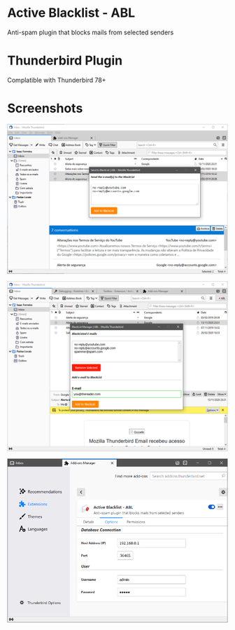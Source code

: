 # Active Blacklist - ABL

Anti-spam plugin that blocks mails from selected senders

# Thunderbird Plugin
Complatible with Thunderbird 78+

# Screenshots

![Add selected e-mail to the BlackList](screenshots/add.png)

![Manage BlackList: remove/add](screenshots/manage.png)

![Options](screenshots/options.png)